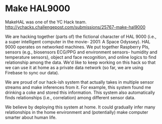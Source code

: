 Make HAL9000
======

MakeHAL was one of the YC Hack team. http://ychacks.challengepost.com/submissions/25767-make-hal9000

We are hacking together (parts of) the fictional character of HAL 9000 (i.e., a super intelligent computer in the movie- 2001: A Space Odyssey). HAL 9000 operates on networked machines. We put together Raspberry PIs, sensors (e.g., biosensors ECG/PPG and environment sensors- humidity and temperature sensors), object and face recognition, and online logics to find relationship among the data. We'd like to keep working on this hack so that we can use it at home as a private data network (so far, we are using Firebase to sync our data). 

We are proud of our hack-ish system that actually takes in multiple sensor streams and make inferences from it. For example, this system found me drinking a coke and stored this information. This system also automatically finds relationships (i.e., correlation) among different sensor data.

We believe by deploying this system at home. It could gradually infer many relationships in the home environment and (potentially) make computer smarter about human life. 
